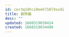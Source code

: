 ```yaml
---
id: cer3q1dhci0eeh718l9svdi
title: 装饰器
desc: ""
updated: 1660319039424
created: 1660319034489
---
```

